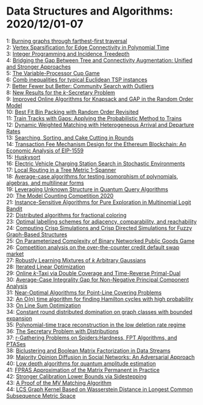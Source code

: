 # Data Structures and Algorithms: 2020/12/01-07  
1: [Burning graphs through farthest-first traversal](https://doi.org/10.48550/arXiv.2011.15019)  
2: [Vertex Sparsification for Edge Connectivity in Polynomial Time](https://doi.org/10.48550/arXiv.2011.15101)  
3: [Integer Programming and Incidence Treedepth](https://doi.org/10.48550/arXiv.2012.00079)  
4: [Bridging the Gap Between Tree and Connectivity Augmentation: Unified and  Stronger Approaches](https://doi.org/10.48550/arXiv.2012.00086)  
5: [The Variable-Processor Cup Game](https://doi.org/10.48550/arXiv.2012.00127)  
6: [Comb inequalities for typical Euclidean TSP instances](https://doi.org/10.48550/arXiv.2012.00292)  
7: [Better Fewer but Better: Community Search with Outliers](https://doi.org/10.48550/arXiv.2012.00356)  
8: [New Results for the $k$-Secretary Problem](https://doi.org/10.48550/arXiv.2012.00488)  
9: [Improved Online Algorithms for Knapsack and GAP in the Random Order  Model](https://doi.org/10.48550/arXiv.2012.00497)  
10: [Best Fit Bin Packing with Random Order Revisited](https://doi.org/10.48550/arXiv.2012.00511)  
11: [Train Tracks with Gaps: Applying the Probabilistic Method to Trains](https://doi.org/10.48550/arXiv.2012.00589)  
12: [Dynamic Weighted Matching with Heterogeneous Arrival and Departure Rates](https://doi.org/10.48550/arXiv.2012.00689)  
13: [Searching, Sorting, and Cake Cutting in Rounds](https://doi.org/10.48550/arXiv.2012.00738)  
14: [Transaction Fee Mechanism Design for the Ethereum Blockchain: An  Economic Analysis of EIP-1559](https://doi.org/10.48550/arXiv.2012.00854)  
15: [Huskysort](https://doi.org/10.48550/arXiv.2012.00866)  
16: [Electric Vehicle Charging Station Search in Stochastic Environments](https://doi.org/10.48550/arXiv.2012.00883)  
17: [Local Routing in a Tree Metric 1-Spanner](https://doi.org/10.48550/arXiv.2012.00959)  
18: [Average-case algorithms for testing isomorphism of polynomials,  algebras, and multilinear forms](https://doi.org/10.48550/arXiv.2012.01085)  
19: [Leveraging Unknown Structure in Quantum Query Algorithms](https://doi.org/10.48550/arXiv.2012.01276)  
20: [The Model Counting Competition 2020](https://doi.org/10.48550/arXiv.2012.01323)  
21: [Instance-Sensitive Algorithms for Pure Exploration in Multinomial Logit  Bandit](https://doi.org/10.48550/arXiv.2012.01499)  
22: [Distributed algorithms for fractional coloring](https://doi.org/10.48550/arXiv.2012.01752)  
23: [Optimal labelling schemes for adjacency, comparability, and reachability](https://doi.org/10.48550/arXiv.2012.01764)  
24: [Computing Crisp Simulations and Crisp Directed Simulations for Fuzzy  Graph-Based Structures](https://doi.org/10.48550/arXiv.2012.01845)  
25: [On Parameterized Complexity of Binary Networked Public Goods Game](https://doi.org/10.48550/arXiv.2012.01880)  
26: [Competition analysis on the over-the-counter credit default swap market](https://doi.org/10.48550/arXiv.2012.01883)  
27: [Robustly Learning Mixtures of $k$ Arbitrary Gaussians](https://doi.org/10.48550/arXiv.2012.02119)  
28: [Iterated Linear Optimization](https://doi.org/10.48550/arXiv.2012.02213)  
29: [Online $k$-Taxi via Double Coverage and Time-Reverse Primal-Dual](https://doi.org/10.48550/arXiv.2012.02226)  
30: [Average-Case Integrality Gap for Non-Negative Principal Component  Analysis](https://doi.org/10.48550/arXiv.2012.02243)  
31: [Near-Optimal Algorithms for Point-Line Covering Problems](https://doi.org/10.48550/arXiv.2012.02363)  
32: [An O(n) time algorithm for finding Hamilton cycles with high probability](https://doi.org/10.48550/arXiv.2012.02551)  
33: [On Line Sum Optimization](https://doi.org/10.48550/arXiv.2012.02617)  
34: [Constant round distributed domination on graph classes with bounded  expansion](https://doi.org/10.48550/arXiv.2012.02701)  
35: [Polynomial-time trace reconstruction in the low deletion rate regime](https://doi.org/10.48550/arXiv.2012.02844)  
36: [The Secretary Problem with Distributions](https://doi.org/10.48550/arXiv.2012.02888)  
37: [r-Gathering Problems on Spiders:Hardness, FPT Algorithms, and PTASes](https://doi.org/10.48550/arXiv.2012.02981)  
38: [Biclustering and Boolean Matrix Factorization in Data Streams](https://doi.org/10.48550/arXiv.2012.03138)  
39: [Majority Opinion Diffusion in Social Networks: An Adversarial Approach](https://doi.org/10.48550/arXiv.2012.03143)  
40: [Low depth algorithms for quantum amplitude estimation](https://doi.org/10.48550/arXiv.2012.03348)  
41: [FPRAS Approximation of the Matrix Permanent in Practice](https://doi.org/10.48550/arXiv.2012.03367)  
42: [Stronger Calibration Lower Bounds via Sidestepping](https://doi.org/10.48550/arXiv.2012.03454)  
43: [A Proof of the MV Matching Algorithm](https://doi.org/10.48550/arXiv.2012.03582)  
44: [LCS Graph Kernel Based on Wasserstein Distance in Longest Common  Subsequence Metric Space](https://doi.org/10.48550/arXiv.2012.03612)  